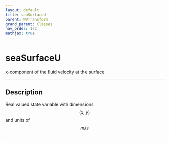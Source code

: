 ```yaml
---
layout: default
title: seaSurfaceU
parent: WVTransform
grand_parent: Classes
nav_order: 172
mathjax: true
---
```


#  seaSurfaceU

x-component of the fluid velocity at the surface


---

## Description
Real valued state variable with dimensions $$(x,y)$$ and units of $$m/s$$.

